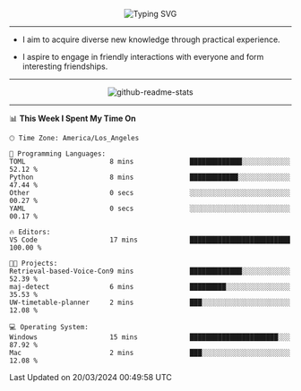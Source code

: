 <p align="center">
  <img src="https://readme-typing-svg.demolab.com?font=Fira+Code&weight=500&size=32&duration=2500&pause=1600&center=true&vCenter=true&random=false&width=1024&height=64&lines=Hi+there+%F0%9F%91%8B;I'm+delighted+you+could+make+it+here+%F0%9F%8E%89;I'm+Harry%2C+a+college+student+still+finding+my+way" alt="Typing SVG" />
</p>


---


- I aim to acquire diverse new knowledge through practical experience.

- I aspire to engage in friendly interactions with everyone and form interesting friendships.


---


<p align="center">
  <img src="https://github-readme-stats.vercel.app/api?username=Harry-Jing&show_icons=true" alt="github-readme-stats"/>
</p>


---

<!--START_SECTION:waka-->
📊 **This Week I Spent My Time On** 

```text
🕑︎ Time Zone: America/Los_Angeles

💬 Programming Languages: 
TOML                     8 mins              █████████████░░░░░░░░░░░░   52.12 % 
Python                   8 mins              ████████████░░░░░░░░░░░░░   47.44 % 
Other                    0 secs              ░░░░░░░░░░░░░░░░░░░░░░░░░   00.27 % 
YAML                     0 secs              ░░░░░░░░░░░░░░░░░░░░░░░░░   00.17 % 

🔥 Editors: 
VS Code                  17 mins             █████████████████████████   100.00 % 

🐱‍💻 Projects: 
Retrieval-based-Voice-Con9 mins              █████████████░░░░░░░░░░░░   52.39 % 
maj-detect               6 mins              █████████░░░░░░░░░░░░░░░░   35.53 % 
UW-timetable-planner     2 mins              ███░░░░░░░░░░░░░░░░░░░░░░   12.08 % 

💻 Operating System: 
Windows                  15 mins             ██████████████████████░░░   87.92 % 
Mac                      2 mins              ███░░░░░░░░░░░░░░░░░░░░░░   12.08 % 
```


 Last Updated on 20/03/2024 00:49:58 UTC
<!--END_SECTION:waka-->
